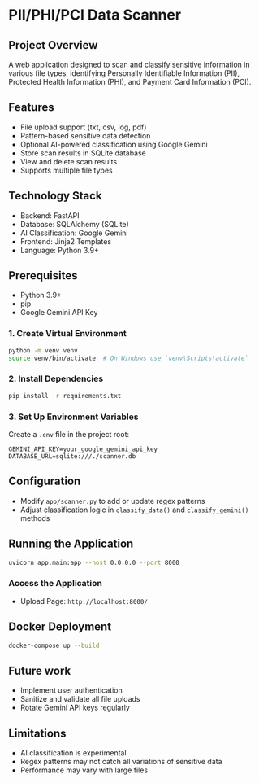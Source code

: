# PII/PHI/PCI Data Scanner

## Project Overview
A web application designed to scan and classify sensitive information in various file types, identifying Personally Identifiable Information (PII), Protected Health Information (PHI), and Payment Card Information (PCI).

## Features
- File upload support (txt, csv, log, pdf)
- Pattern-based sensitive data detection
- Optional AI-powered classification using Google Gemini
- Store scan results in SQLite database
- View and delete scan results
- Supports multiple file types

## Technology Stack
- Backend: FastAPI
- Database: SQLAlchemy (SQLite)
- AI Classification: Google Gemini
- Frontend: Jinja2 Templates
- Language: Python 3.9+

## Prerequisites
- Python 3.9+
- pip
- Google Gemini API Key


### 1. Create Virtual Environment
```bash
python -m venv venv
source venv/bin/activate  # On Windows use `venv\Scripts\activate`
```

### 2. Install Dependencies
```bash
pip install -r requirements.txt
```

### 3. Set Up Environment Variables
Create a `.env` file in the project root:
```
GEMINI_API_KEY=your_google_gemini_api_key
DATABASE_URL=sqlite:///./scanner.db
```

## Configuration
- Modify `app/scanner.py` to add or update regex patterns
- Adjust classification logic in `classify_data()` and `classify_gemini()` methods

## Running the Application
```bash
uvicorn app.main:app --host 0.0.0.0 --port 8000
```

### Access the Application
- Upload Page: `http://localhost:8000/`

## Docker Deployment
```bash
docker-compose up --build
```

## Future work
- Implement user authentication
- Sanitize and validate all file uploads
- Rotate Gemini API keys regularly

## Limitations
- AI classification is experimental
- Regex patterns may not catch all variations of sensitive data
- Performance may vary with large files
